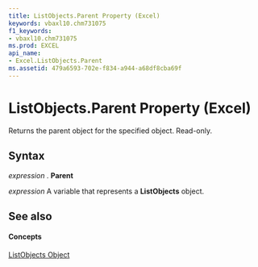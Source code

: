 ```yaml
---
title: ListObjects.Parent Property (Excel)
keywords: vbaxl10.chm731075
f1_keywords:
- vbaxl10.chm731075
ms.prod: EXCEL
api_name:
- Excel.ListObjects.Parent
ms.assetid: 479a6593-702e-f834-a944-a68df8cba69f
---
```



# ListObjects.Parent Property (Excel)

Returns the parent object for the specified object. Read-only.


## Syntax

 _expression_ . **Parent**

 _expression_ A variable that represents a **ListObjects** object.


## See also


#### Concepts


[ListObjects Object](listobjects-object-excel.md)

